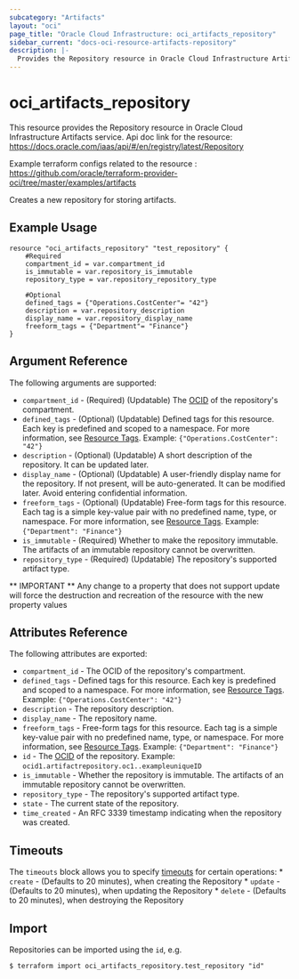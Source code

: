 ```yaml
---
subcategory: "Artifacts"
layout: "oci"
page_title: "Oracle Cloud Infrastructure: oci_artifacts_repository"
sidebar_current: "docs-oci-resource-artifacts-repository"
description: |-
  Provides the Repository resource in Oracle Cloud Infrastructure Artifacts service
---
```


# oci_artifacts_repository
This resource provides the Repository resource in Oracle Cloud Infrastructure Artifacts service.
Api doc link for the resource: https://docs.oracle.com/iaas/api/#/en/registry/latest/Repository

Example terraform configs related to the resource : https://github.com/oracle/terraform-provider-oci/tree/master/examples/artifacts

Creates a new repository for storing artifacts.

## Example Usage

```hcl
resource "oci_artifacts_repository" "test_repository" {
	#Required
	compartment_id = var.compartment_id
	is_immutable = var.repository_is_immutable
	repository_type = var.repository_repository_type

	#Optional
	defined_tags = {"Operations.CostCenter"= "42"}
	description = var.repository_description
	display_name = var.repository_display_name
	freeform_tags = {"Department"= "Finance"}
}
```

## Argument Reference

The following arguments are supported:

* `compartment_id` - (Required) (Updatable) The [OCID](https://docs.cloud.oracle.com/iaas/Content/General/Concepts/identifiers.htm) of the repository's compartment. 
* `defined_tags` - (Optional) (Updatable) Defined tags for this resource. Each key is predefined and scoped to a namespace. For more information, see [Resource Tags](https://docs.cloud.oracle.com/iaas/Content/General/Concepts/resourcetags.htm).  Example: `{"Operations.CostCenter": "42"}` 
* `description` - (Optional) (Updatable) A short description of the repository. It can be updated later.
* `display_name` - (Optional) (Updatable) A user-friendly display name for the repository. If not present, will be auto-generated. It can be modified later. Avoid entering confidential information.
* `freeform_tags` - (Optional) (Updatable) Free-form tags for this resource. Each tag is a simple key-value pair with no predefined name, type, or namespace. For more information, see [Resource Tags](https://docs.cloud.oracle.com/iaas/Content/General/Concepts/resourcetags.htm).  Example: `{"Department": "Finance"}` 
* `is_immutable` - (Required) Whether to make the repository immutable. The artifacts of an immutable repository cannot be overwritten.
* `repository_type` - (Required) (Updatable) The repository's supported artifact type.


** IMPORTANT **
Any change to a property that does not support update will force the destruction and recreation of the resource with the new property values

## Attributes Reference

The following attributes are exported:

* `compartment_id` - The OCID of the repository's compartment.
* `defined_tags` - Defined tags for this resource. Each key is predefined and scoped to a namespace. For more information, see [Resource Tags](https://docs.cloud.oracle.com/iaas/Content/General/Concepts/resourcetags.htm).  Example: `{"Operations.CostCenter": "42"}` 
* `description` - The repository description.
* `display_name` - The repository name.
* `freeform_tags` - Free-form tags for this resource. Each tag is a simple key-value pair with no predefined name, type, or namespace. For more information, see [Resource Tags](https://docs.cloud.oracle.com/iaas/Content/General/Concepts/resourcetags.htm).  Example: `{"Department": "Finance"}` 
* `id` - The [OCID](https://docs.cloud.oracle.com/iaas/Content/General/Concepts/identifiers.htm) of the repository.  Example: `ocid1.artifactrepository.oc1..exampleuniqueID` 
* `is_immutable` - Whether the repository is immutable. The artifacts of an immutable repository cannot be overwritten.
* `repository_type` - The repository's supported artifact type.
* `state` - The current state of the repository.
* `time_created` - An RFC 3339 timestamp indicating when the repository was created.

## Timeouts

The `timeouts` block allows you to specify [timeouts](https://registry.terraform.io/providers/oracle/oci/latest/docs/guides/changing_timeouts) for certain operations:
	* `create` - (Defaults to 20 minutes), when creating the Repository
	* `update` - (Defaults to 20 minutes), when updating the Repository
	* `delete` - (Defaults to 20 minutes), when destroying the Repository


## Import

Repositories can be imported using the `id`, e.g.

```
$ terraform import oci_artifacts_repository.test_repository "id"
```

